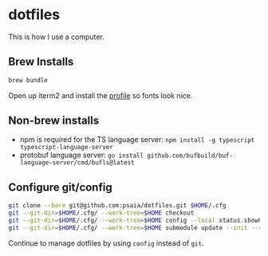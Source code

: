 # dotfiles

This is how I use a computer.

## Brew Installs

```bash
brew bundle
```

Open up iterm2 and install the [profile](.iterm2/Profiles.json) so fonts look
nice.

## Non-brew installs

* npm is required for the TS language server: `npm install -g typescript typescript-language-server`
* protobuf language server: `go install github.com/bufbuild/buf-language-server/cmd/bufls@latest`

## Configure git/config

```bash
git clone --bare git@github.com:psaia/dotfiles.git $HOME/.cfg
git --git-dir=$HOME/.cfg/ --work-tree=$HOME checkout
git --git-dir=$HOME/.cfg/ --work-tree=$HOME config --local status.showUntrackedFiles no
git --git-dir=$HOME/.cfg/ --work-tree=$HOME submodule update --init --recursive
```

Continue to manage dotfiles by using `config` instead of `git`.
